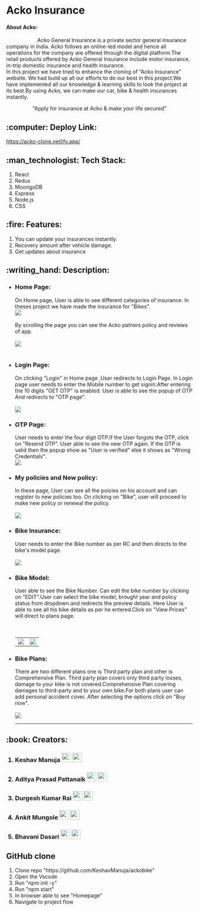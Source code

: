 <h1>Acko Insurance </h1>
<h4> About Acko:</h4>
<div> &ensp;&ensp;&ensp;&ensp;&ensp;&ensp;&ensp;&ensp;&ensp;&ensp;&ensp;&ensp;Acko General Insurance is a private sector general insurance company in India. Acko follows an online-led model and hence all operations for the company are offered through the digital platform.The retail products offered by Acko General Insurance include motor insurance, in-trip domestic insurance and health insurance.</div>
<div>In this project we have tried to enhance the cloning of “Acko Insurance” website. We had build up all our efforts to do our best in this project.We have implemented all our knowledge & learning skills to look the project at its best.By using Acko, we can make our car, bike & health insurances instantly.</div>
<p align="center" font-weight="bold" > "Apply for insurance at Acko & make your life secured"</p>

<h2 > :computer: Deploy Link:</h2>
<a href="https://acko-clone.netlify.app/" type="_blank">https://acko-clone.netlify.app/</a>
<h2> :man_technologist: Tech Stack:</h2>
<div >
  <ol >
    <li> React</li>
    <li>Redux</li>
    <li>MoongoDB</li>
    <li>Express</li>
    <li>Node.js</li>
    <li>CSS</li>
  </ol>  
</div>
<h2> :fire: Features:</h2>
<ol>
  <li>You can update your insurances instantly.</li>
  <li>Recovery amount after vehicle damage.</li>
  <li>Get updates about insurance</li> 
</ol>
<h2>:writing_hand: Description:</h2>
<div><ul>
  <li><h3> Home Page:</h3></li>
  <div> On Home page, User is able to see different categories of insurance. In theses project we have made the insurance for "Bikes".<br/>
    <img src="https://user-images.githubusercontent.com/93375124/155854933-b48774c3-3503-4b67-b42f-eb78bc75d6a1.png" />
    <br/><br/>   By scrolling the page you can see the Acko patners policy and reviews of app.
  <br/> <br/> <img src="https://user-images.githubusercontent.com/93375124/155855126-ebdba06a-a045-43dd-9585-607846c41cfc.png"/></div>
    <br/>
    <li><h3> Login Page:</h3></li>
  <div>
     On clicking "Login" in Home page ,User redirects to Login Page. In Login page user needs to enter the Mobile number to get signin.After entering the 10 digits "GET OTP" is enabled. User is able to see the popup of OTP And redirects to "OTP page".<br/>
    <br/>
    <img src="https://user-images.githubusercontent.com/93375124/155855323-a7e6eb0c-0168-421f-b777-d6b8ad59fd25.png"/>
    </div>
  <li><h3> OTP Page:</h3></li>
    <div> User needs to enter the four digit OTP.If the User forgots the OTP, click on "Resend OTP". User able to see the new OTP again. If the OTP is valid then the popup show as "User is verified" else it shows as "Wrong Credentials".   <br/>
    <img src="https://user-images.githubusercontent.com/93375124/155855495-fe731112-876c-4818-b2b2-b1cac7bb524f.png"/></div> 
  <li> <h3> My policies and New policy:</h3></li>
  <div> In these page, User can see all the poicies on his account and can register to new policies too. On clicking on "Bike", user will proceed to make new policy or renewal the policy.
    <br/><br/>
  <img src="https://user-images.githubusercontent.com/93375124/155856194-6c67130e-f66b-4e47-9583-c06d8a5a8b2d.png "/></div> 
  <li><h3> Bike Insurance:</h3></li>
   <div> User needs to enter the Bike number as per RC and then directs to the bike's model page.
    <br/><br/>
  <img src="https://user-images.githubusercontent.com/93375124/155856256-34e3abed-dde0-4846-8b4c-7fe2247dc684.png "/></div> 
   <li><h3> Bike Model:</h3></li>
   <div> User able to see the Bike Number. Can edit the bike number by clicking on "EDIT".User can select the bike model, brought year and policy status from dropdown.and redirects the preview details. Here User is able to see all his bike details as per he entered.Click on "View Prices" will direct to plans page.
     <br/><br/>
     <table>
       <tbody>
         <tr><td >
                <img src="https://user-images.githubusercontent.com/93375124/155856501-c9951398-f0ef-497c-9fcd-cd9ecd4bc85a.png" />
           </td> &ensp; &ensp;<td >
  <img src="https://user-images.githubusercontent.com/93375124/155856546-921a7ab9-2a3c-4275-a585-4b0c696514da.png " /></div> 
           </td>
         </tr></tbody>
     </table>
  <li><h3> Bike Plans:</h3></li>
   <div> There are two different plans one is Third party plan  and other is Comprehensive Plan. Third party plan covers only third party losses, damage to your bike is not covered.Comprehensive Plan covering damages to third-party and to your own bike.For both plans user can add personal accident cover. After selecting the options click on "Buy now". 
     <br/><br/>
     <img src="https://user-images.githubusercontent.com/93375124/155856873-f6f75ed8-47a6-4801-b15f-4cea505585b2.png"/><hr/>
</div> 
<!--    <li><h3> Bike Plans:</h3></li>
   <div> There are two different plans one is Third party plan  and other is Comprehensive Plan. Third party plan covers only third party losses, damage to your bike is not covered.Comprehensive Plan covering damages to third-party and to your own bike.For both plans user can add personal accident cover. After selecting the options click on "Buy now". 
     <br/><br/>
     <img src="https://user-images.githubusercontent.com/93375124/155856873-f6f75ed8-47a6-4801-b15f-4cea505585b2.png"/><hr/>
</div>  -->
  </ul></div>

<h2> :book: Creators:</h2>
<ol>
  <h3> <li> Keshav Manuja    <a href="https://github.com/KeshavManuja/" type="_blank"> <img src="https://cdn-icons-png.flaticon.com/128/733/733553.png" width="25" height="25"/></a>
  <a href=" https://www.linkedin.com/in/keshav-manuja-b626ab196/" type="_blank"><img src="https://cdn-icons.flaticon.com/png/128/1377/premium/1377213.png?token=exp=1645913214~hmac=1a8efa4c3a5d913bf15feb5d2e764ab9" width="25" height="25"/></a> </li></h3>
  <h3> <li> Aditya Prasad Pattanaik   <a href="https://github.com/app3200" type="_blank"> <img src="https://cdn-icons-png.flaticon.com/128/733/733553.png" width="25" height="25"/></a>
  <a href=" https://www.linkedin.com/in/app3200/" type="_blank"><img src="https://cdn-icons.flaticon.com/png/128/1377/premium/1377213.png?token=exp=1645913214~hmac=1a8efa4c3a5d913bf15feb5d2e764ab9" width="25" height="25"/></a> </li></h3>
  
   <h3> <li> Durgesh Kumar Rai    <a href="https://github.com/durgeshrai633" type="_blank"> <img src="https://cdn-icons-png.flaticon.com/128/733/733553.png" width="25" height="25"/></a>
  <a href=" https://www.linkedin.com/in/durgeshrai633/" type="_blank"><img src="https://cdn-icons.flaticon.com/png/128/1377/premium/1377213.png?token=exp=1645913214~hmac=1a8efa4c3a5d913bf15feb5d2e764ab9" width="25" height="25"/></a> </li></h3>
  
   
 
  <h3>  <li>Ankit Mungole   <a href="https://github.com/ankitmung" type="_blank"> <img src="https://cdn-icons-png.flaticon.com/128/733/733553.png" width="25" height="25"/></a>
  <a href="https://www.linkedin.com/in/ankit-mungole-a0a89821b/" type="_blank"><img src="https://cdn-icons.flaticon.com/png/128/1377/premium/1377213.png?token=exp=1645913214~hmac=1a8efa4c3a5d913bf15feb5d2e764ab9" width="25" height="25"/></a> </li></h3>
  
  <h3>  <li>Bhavani Dasari   <a href="https://github.com/BHAVANI-DASARI" type="_blank"> <img src="https://cdn-icons-png.flaticon.com/128/733/733553.png" width="25" height="25"/></a>
  <a href="https://www.linkedin.com/in/bhavani-dasari-906134140/" type="_blank"><img src="https://cdn-icons.flaticon.com/png/128/1377/premium/1377213.png?token=exp=1645913214~hmac=1a8efa4c3a5d913bf15feb5d2e764ab9" width="25" height="25"/></a> </li></h3>
  
  </ol>
  <h2> GitHub clone</h2>
  <ol>
  <li> Clone repo "https://github.com/KeshavManuja/ackobike"</li>
  <li> Open the Vscode</li>
  <li> Run "npm init -y"</li>
  <li> Run "npm start"</li>
  <li> In browser able to see "Homepage"</li>
  <li> Navigate to project flow</li></ol>
  
